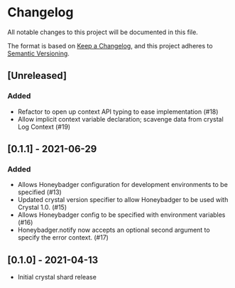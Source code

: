# Changelog
All notable changes to this project will be documented in this file.

The format is based on [Keep a Changelog](https://keepachangelog.com/en/1.0.0/),
and this project adheres to [Semantic Versioning](https://semver.org/spec/v2.0.0.html).

## [Unreleased]
### Added
- Refactor to open up context API typing to ease implementation (#18)
- Allow implicit context variable declaration; scavenge data from crystal Log Context (#19)

## [0.1.1] - 2021-06-29
### Added
- Allows Honeybadger configuration for development environments to be specified (#13)
- Updated crystal version specifier to allow Honeybadger to be used with Crystal 1.0. (#15)
- Allows Honeybadger config to be specified with environment variables (#16)
- Honeybadger.notify now accepts an optional second argument to specify the error context. (#17)

## [0.1.0] - 2021-04-13
- Initial crystal shard release
